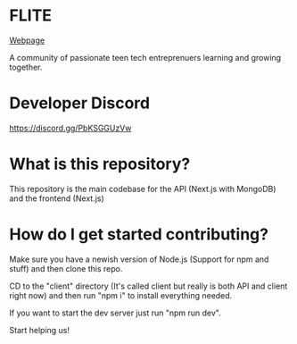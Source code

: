 # FLITE
[Webpage](https://www.flite.network)

A community of passionate teen tech entreprenuers learning and growing together.

# Developer Discord
https://discord.gg/PbKSGGUzVw

# What is this repository?
This repository is the main codebase for the API (Next.js with MongoDB) and the frontend (Next.js)

# How do I get started contributing?
Make sure you have a newish version of Node.js (Support for npm and stuff) and then clone this repo.

CD to the "client" directory (It's called client but really is both API and client right now) and then run "npm i" to install everything needed.

If you want to start the dev server just run "npm run dev".

Start helping us!